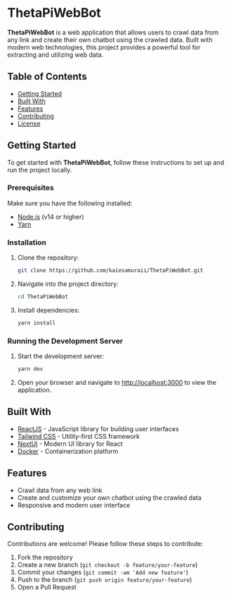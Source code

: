 
# ThetaPiWebBot

**ThetaPiWebBot** is a web application that allows users to crawl data from any link and create their own chatbot using the crawled data. Built with modern web technologies, this project provides a powerful tool for extracting and utilizing web data.

## Table of Contents

- [Getting Started](#getting-started)
- [Built With](#built-with)
- [Features](#features)
- [Contributing](#contributing)
- [License](#license)

## Getting Started

To get started with **ThetaPiWebBot**, follow these instructions to set up and run the project locally.

### Prerequisites

Make sure you have the following installed:
- [Node.js](https://nodejs.org/) (v14 or higher)
- [Yarn](https://yarnpkg.com/)

### Installation

1. Clone the repository:

   ```bash
   git clone https://github.com/kaiesamuraii/ThetaPiWebBot.git
   ```

2. Navigate into the project directory:

   ```bash
   cd ThetaPiWebBot
   ```

3. Install dependencies:

   ```bash
   yarn install
   ```

### Running the Development Server

1. Start the development server:

   ```bash
   yarn dev
   ```

2. Open your browser and navigate to [http://localhost:3000](http://localhost:3000) to view the application.

## Built With

- [ReactJS](https://reactjs.org/) - JavaScript library for building user interfaces
- [Tailwind CSS](https://tailwindcss.com/) - Utility-first CSS framework
- [NextUI](https://nextui.org/) - Modern UI library for React
- [Docker](https://www.docker.com/) - Containerization platform

## Features

- Crawl data from any web link
- Create and customize your own chatbot using the crawled data
- Responsive and modern user interface

## Contributing

Contributions are welcome! Please follow these steps to contribute:

1. Fork the repository
2. Create a new branch (`git checkout -b feature/your-feature`)
3. Commit your changes (`git commit -am 'Add new feature'`)
4. Push to the branch (`git push origin feature/your-feature`)
5. Open a Pull Request

